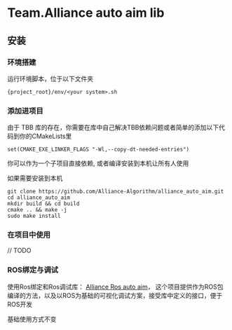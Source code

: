 # Team.Alliance auto aim lib

## 安装
### 环境搭建
运行环境脚本，位于以下文件夹
```
{project_root}/env/<your system>.sh
```

### 添加进项目

由于 TBB 库的存在，你需要在库中自己解决TBB依赖问题或者简单的添加以下代码到你的CMakeLists里
```
set(CMAKE_EXE_LINKER_FLAGS "-Wl,--copy-dt-needed-entries")
```

你可以作为一个子项目直接依赖, 或者编译安装到本机让所有人使用

如果需要安装到本机
```
git clone https://github.com/Alliance-Algorithm/alliance_auto_aim.git
cd alliance_auto_aim 
mkdir build && cd build
cmake .. && make -j
sudo make install
```

### 在项目中使用
// TODO

### ROS绑定与调试
使用Ros绑定和Ros调试库： 
[Alliance Ros auto aim](https://github.com/Alliance-Algorithm/alliance_ros_auto_aim)， 这个项目提供作为ROS包编译的方法，以及以ROS为基础的可视化调试方案，接受库中定义的接口，便于ROS开发

基础使用方式不变